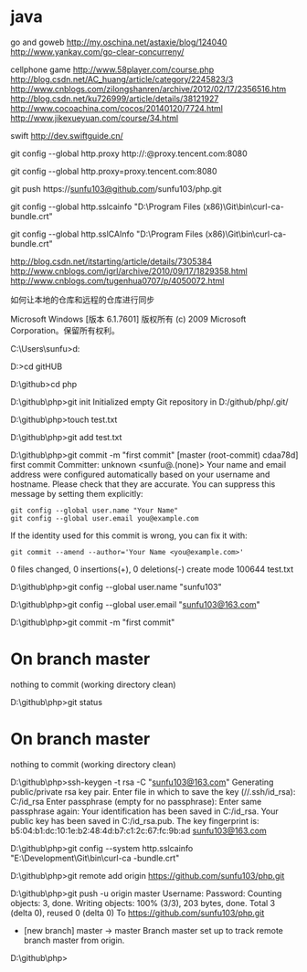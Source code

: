 java
====



go and goweb
http://my.oschina.net/astaxie/blog/124040
http://www.yankay.com/go-clear-concurreny/

cellphone game
http://www.58player.com/course.php
http://blog.csdn.net/AC_huang/article/category/2245823/3
http://www.cnblogs.com/zilongshanren/archive/2012/02/17/2356516.htm
http://blog.csdn.net/ku726999/article/details/38121927
http://www.cocoachina.com/cocos/20140120/7724.html
http://www.jikexueyuan.com/course/34.html




swift    http://dev.swiftguide.cn/


git config --global http.proxy http://:@proxy.tencent.com:8080



git config --global http.proxy=proxy.tencent.com:8080

git push https://sunfu103@github.com/sunfu103/php.git

git config --global http.sslcainfo "D:\Program Files (x86)\Git\bin\curl-ca-bundle.crt"

git config --global http.sslCAInfo "D:\Program Files (x86)\Git\bin\curl-ca-bundle.crt"

http://blog.csdn.net/itstarting/article/details/7305384
http://www.cnblogs.com/igrl/archive/2010/09/17/1829358.html
http://www.cnblogs.com/tugenhua0707/p/4050072.html




如何让本地的仓库和远程的仓库进行同步


Microsoft Windows [版本 6.1.7601]
版权所有 (c) 2009 Microsoft Corporation。保留所有权利。

C:\Users\sunfu>d:

D:\>cd gitHUB

D:\github>cd php

D:\github\php>git init
Initialized empty Git repository in D:/github/php/.git/

D:\github\php>touch test.txt

D:\github\php>git add test.txt

D:\github\php>git commit -m "first commit"
[master (root-commit) cdaa78d] first commit
 Committer: unknown <sunfu@.(none)>
Your name and email address were configured automatically based
on your username and hostname. Please check that they are accurate.
You can suppress this message by setting them explicitly:

    git config --global user.name "Your Name"
    git config --global user.email you@example.com

If the identity used for this commit is wrong, you can fix it with:

    git commit --amend --author='Your Name <you@example.com>'

 0 files changed, 0 insertions(+), 0 deletions(-)
 create mode 100644 test.txt

D:\github\php>git config --global user.name "sunfu103"

D:\github\php>git config --global user.email "sunfu103@163.com"

D:\github\php>git commit -m "first commit"
# On branch master
nothing to commit (working directory clean)

D:\github\php>git status
# On branch master
nothing to commit (working directory clean)

D:\github\php>ssh-keygen -t rsa -C "sunfu103@163.com"
Generating public/private rsa key pair.
Enter file in which to save the key (//.ssh/id_rsa): C:/id_rsa
Enter passphrase (empty for no passphrase):
Enter same passphrase again:
Your identification has been saved in C:/id_rsa.
Your public key has been saved in C:/id_rsa.pub.
The key fingerprint is:
b5:04:b1:dc:10:1e:b2:48:4d:b7:c1:2c:67:fc:9b:ad sunfu103@163.com

D:\github\php>git config --system http.sslcainfo "E:\Development\Git\bin\curl-ca
-bundle.crt"

D:\github\php>git remote add origin https://github.com/sunfu103/php.git

D:\github\php>git push -u origin master
Username:
Password:
Counting objects: 3, done.
Writing objects: 100% (3/3), 203 bytes, done.
Total 3 (delta 0), reused 0 (delta 0)
To https://github.com/sunfu103/php.git
 * [new branch]      master -> master
Branch master set up to track remote branch master from origin.

D:\github\php>






